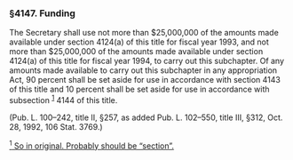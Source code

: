 ### §4147. Funding ###

The Secretary shall use not more than $25,000,000 of the amounts made available under section 4124(a) of this title for fiscal year 1993, and not more than $25,000,000 of the amounts made available under section 4124(a) of this title for fiscal year 1994, to carry out this subchapter. Of any amounts made available to carry out this subchapter in any appropriation Act, 90 percent shall be set aside for use in accordance with section 4143 of this title and 10 percent shall be set aside for use in accordance with subsection <sup><a href="#4147_1_target" name="4147_1">1</a></sup> 4144 of this title.

(Pub. L. 100–242, title II, §257, as added Pub. L. 102–550, title III, §312, Oct. 28, 1992, 106 Stat. 3769.)

[<sup>1</sup> So in original. Probably should be “section”.](#4147_1)